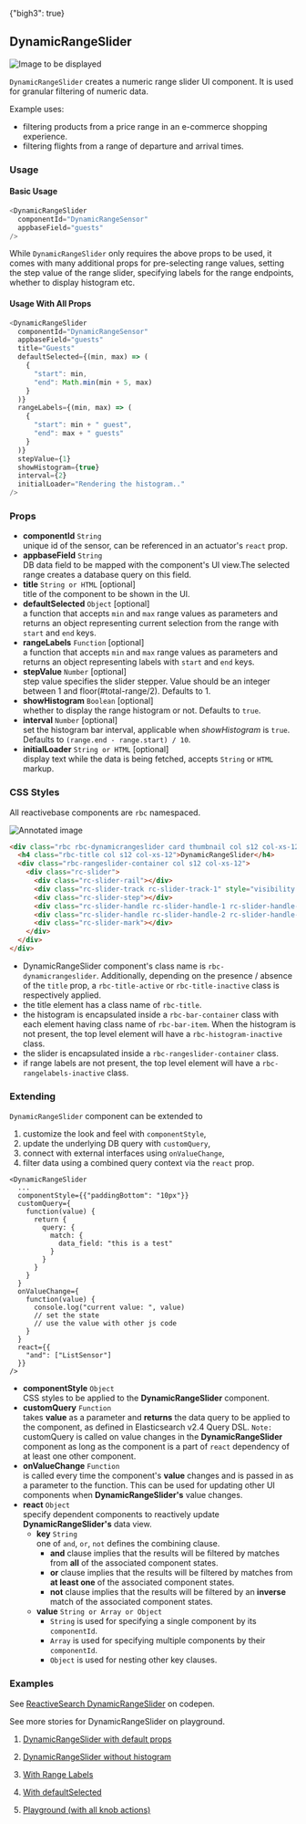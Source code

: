 {"bigh3": true}

## DynamicRangeSlider

![Image to be displayed](https://i.imgur.com/PGHsWpA.png)

`DynamicRangeSlider` creates a numeric range slider UI component. It is used for granular filtering of numeric data.

Example uses:

* filtering products from a price range in an e-commerce shopping experience.
* filtering flights from a range of departure and arrival times.

### Usage

#### Basic Usage
```js
<DynamicRangeSlider
  componentId="DynamicRangeSensor"
  appbaseField="guests"
/>
```

While `DynamicRangeSlider` only requires the above props to be used, it comes with many additional props for pre-selecting range values, setting the step value of the range slider, specifying labels for the range endpoints, whether to display histogram etc.

#### Usage With All Props
```js
<DynamicRangeSlider
  componentId="DynamicRangeSensor"
  appbaseField="guests"
  title="Guests"
  defaultSelected={(min, max) => (
    {
      "start": min,
      "end": Math.min(min + 5, max)
    }
  )}
  rangeLabels={(min, max) => (
    {
      "start": min + " guest",
      "end": max + " guests"
    }
  )}
  stepValue={1}
  showHistogram={true}
  interval={2}
  initialLoader="Rendering the histogram.."
/>
```

### Props

- **componentId** `String`  
    unique id of the sensor, can be referenced in an actuator's `react` prop.
- **appbaseField** `String`  
    DB data field to be mapped with the component's UI view.The selected range creates a database query on this field.
- **title** `String or HTML` [optional]  
    title of the component to be shown in the UI.
- **defaultSelected** `Object` [optional]  
    a function that accepts `min` and `max` range values as parameters and returns an object representing current selection from the range with `start` and `end` keys.
- **rangeLabels** `Function` [optional]  
    a function that accepts `min` and `max` range values as parameters and returns an object representing labels with `start` and `end` keys.
- **stepValue** `Number` [optional]  
    step value specifies the slider stepper. Value should be an integer between 1 and floor(#total-range/2). Defaults to 1.
- **showHistogram** `Boolean` [optional]  
    whether to display the range histogram or not. Defaults to `true`.
- **interval** `Number` [optional]  
    set the histogram bar interval, applicable when *showHistogram* is `true`. Defaults to `(range.end - range.start) / 10`.
- **initialLoader** `String or HTML` [optional]  
    display text while the data is being fetched, accepts `String` or `HTML` markup.

### CSS Styles

All reactivebase components are `rbc` namespaced.

![Annotated image](https://i.imgur.com/jBkvYft.png)

```html
<div class="rbc rbc-dynamicrangeslider card thumbnail col s12 col-xs-12 rbc-title-active rbc-rangelabels-inactive rbc-histogram-inactive rbc-initialloader-inactive">
  <h4 class="rbc-title col s12 col-xs-12">DynamicRangeSlider</h4>
  <div class="rbc-rangeslider-container col s12 col-xs-12">
    <div class="rc-slider">
      <div class="rc-slider-rail"></div>
      <div class="rc-slider-track rc-slider-track-1" style="visibility: visible; left: 0%; width: 101.01%;"></div>
      <div class="rc-slider-step"></div>
      <div class="rc-slider-handle rc-slider-handle-1 rc-slider-handle-lower" style="left: 0%;"></div>
      <div class="rc-slider-handle rc-slider-handle-2 rc-slider-handle-upper" style="left: 101.01%;"></div>
      <div class="rc-slider-mark"></div>
    </div>
  </div>
</div>
```

* DynamicRangeSlider component's class name is `rbc-dynamicrangeslider`. Additionally, depending on the presence / absence of the `title` prop, a `rbc-title-active` or `rbc-title-inactive` class is respectively applied.
* the title element has a class name of `rbc-title`.
* the histogram is encapsulated inside a `rbc-bar-container` class with each element having class name of `rbc-bar-item`. When the histogram is not present, the top level element will have a `rbc-histogram-inactive` class.
* the slider is encapsulated inside a `rbc-rangeslider-container` class.
* if range labels are not present, the top level element will have a `rbc-rangelabels-inactive` class.

### Extending

`DynamicRangeSlider` component can be extended to
1. customize the look and feel with `componentStyle`,
2. update the underlying DB query with `customQuery`,
3. connect with external interfaces using `onValueChange`,
4. filter data using a combined query context via the `react` prop.

```
<DynamicRangeSlider
  ...
  componentStyle={{"paddingBottom": "10px"}}
  customQuery={
    function(value) {
      return {
        query: {
          match: {
            data_field: "this is a test"
          }
        }
      }
    }
  }
  onValueChange={
    function(value) {
      console.log("current value: ", value)
      // set the state
      // use the value with other js code
    }
  }
  react={{
    "and": ["ListSensor"]
  }}
/>
```

- **componentStyle** `Object`  
    CSS styles to be applied to the **DynamicRangeSlider** component.
- **customQuery** `Function`  
    takes **value** as a parameter and **returns** the data query to be applied to the component, as defined in Elasticsearch v2.4 Query DSL.
    `Note:` customQuery is called on value changes in the **DynamicRangeSlider** component as long as the component is a part of `react` dependency of at least one other component.
- **onValueChange** `Function`  
    is called every time the component's **value** changes and is passed in as a parameter to the function. This can be used for updating other UI components when **DynamicRangeSlider's** value changes.
- **react** `Object`  
    specify dependent components to reactively update **DynamicRangeSlider's** data view.
    - **key** `String`  
        one of `and`, `or`, `not` defines the combining clause.
        - **and** clause implies that the results will be filtered by matches from **all** of the associated component states.
        - **or** clause implies that the results will be filtered by matches from **at least one** of the associated component states.
        - **not** clause implies that the results will be filtered by an **inverse** match of the associated component states.
    - **value** `String or Array or Object`  
        - `String` is used for specifying a single component by its `componentId`.
        - `Array` is used for specifying multiple components by their `componentId`.
        - `Object` is used for nesting other key clauses.

### Examples

<p data-height="500" data-theme-id="light" data-slug-hash="PmGmOW" data-default-tab="result" data-user="sids-aquarius" data-embed-version="2" data-pen-title="ReactiveSearch RangeSlider" class="codepen">See <a href="http://codepen.io/sids-aquarius/pen/PmGmOW/">ReactiveSearch DynamicRangeSlider</a> on codepen.</p>
<script async src="https://production-assets.codepen.io/assets/embed/ei.js"></script>

See more stories for DynamicRangeSlider on playground.

1. [DynamicRangeSlider with default props](../playground/?filterBy=ReactiveSearch&selectedKind=s%2FDynamicRangeSlider&selectedStory=Basic&full=0&down=1&left=1&panelRight=0&downPanel=kadirahq%2Fstorybook-addon-knobs)

2. [DynamicRangeSlider without histogram](../playground/?filterBy=ReactiveSearch&knob-showHistogram=false&selectedKind=s%2FDynamicRangeSlider&selectedStory=Without+histogram&full=0&down=1&left=1&panelRight=0&downPanel=kadirahq%2Fstorybook-addon-knobs)

3. [With Range Labels](../playground/?filterBy=ReactiveSearch&selectedKind=s%2FDynamicRangeSlider&selectedStory=With+RangeLabels&full=0&down=1&left=1&panelRight=0&downPanel=kadirahq%2Fstorybook-addon-knobs)

4. [With defaultSelected](../playground/?filterBy=ReactiveSearch&selectedKind=s%2FDynamicRangeSlider&selectedStory=With+defaultSelected&full=0&down=1&left=1&panelRight=0&downPanel=kadirahq%2Fstorybook-addon-knobs)

4. [Playground (with all knob actions)](../playground/?filterBy=ReactiveSearch&knob-showHistogram=true&knob-title=DynamicRangeSlider%3A+Guest+RSVPs&knob-stepValue=1&selectedKind=s%2FDynamicRangeSlider&selectedStory=Playground&full=0&down=1&left=1&panelRight=0&downPanel=kadirahq%2Fstorybook-addon-knobs)
